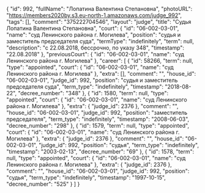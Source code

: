{
    "id": 992,
    "fullName": "Лопатина Валентина Степановна",
    "photoURL": "https://members2020by.s3.eu-north-1.amazonaws.com/judge_992",
    "tags": [],
    "comment": "375222704546",
    "layout": "judge",
    "title": "Судья Лопатина Валентина Степановна",
    "court": {
        "id": "06-002-03-01",
        "name": "суд Ленинского района г. Могилева",
        "position": "судья и заместитель председателя суда",
        "termType": "indefinitely",
        "term": null,
        "description": "c 22.08.2018, бессрочно, по указу 348",
        "timestamp": "22.08.2018"
    },
    "previousCourt": {
        "id": "06-002-03-01",
        "name": "суд Ленинского района г. Могилева"
    },
    "career": [
        {
            "id": 58266,
            "term": null,
            "type": "appointed",
            "court": {
                "id": "06-002-03-01",
                "name": "суд Ленинского района г. Могилева"
            },
            "extra": [],
            "comment": "",
            "house_id": "06-002-03-01",
            "judge_id": 992,
            "position": "судья и заместитель председателя суда",
            "term_type": "indefinitely",
            "timestamp": "2018-08-22",
            "decree_number": "348"
        },
        {
            "id": 1580,
            "term": null,
            "type": "appointed",
            "court": {
                "id": "06-002-03-01",
                "name": "суд Ленинского района г. Могилева"
            },
            "extra": {
                "judge_id": 2376
            },
            "comment": "",
            "house_id": "06-002-03-01",
            "judge_id": 992,
            "position": "заместитель председателя",
            "term_type": "indefinitely",
            "timestamp": "2008-06-03",
            "decree_number": "298"
        },
        {
            "id": 1579,
            "term": null,
            "type": "appointed",
            "court": {
                "id": "06-002-03-01",
                "name": "суд Ленинского района г. Могилева"
            },
            "extra": {
                "judge_id": 2376
            },
            "comment": "",
            "house_id": "06-002-03-01",
            "judge_id": 992,
            "position": "судья",
            "term_type": "indefinitely",
            "timestamp": "2003-02-13",
            "decree_number": "69"
        },
        {
            "id": 1578,
            "term": null,
            "type": "appointed",
            "court": {
                "id": "06-002-03-01",
                "name": "суд Ленинского района г. Могилева"
            },
            "extra": {
                "judge_id": 2376
            },
            "comment": "",
            "house_id": "06-002-03-01",
            "judge_id": 992,
            "position": "судья",
            "term_type": "indefinitely",
            "timestamp": "1997-10-15",
            "decree_number": "525"
        }
    ]
}